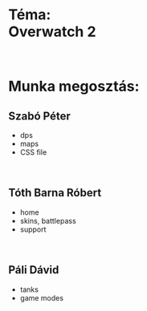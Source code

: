 # Téma:<br>Overwatch 2
<br>

# Munka megosztás:

## Szabó Péter
- dps
- maps
- CSS file
<br>

## Tóth Barna Róbert
- home
- skins, battlepass
- support
<br>

## Páli Dávid
- tanks
- game modes